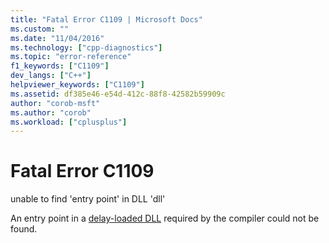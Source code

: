 ```yaml
---
title: "Fatal Error C1109 | Microsoft Docs"
ms.custom: ""
ms.date: "11/04/2016"
ms.technology: ["cpp-diagnostics"]
ms.topic: "error-reference"
f1_keywords: ["C1109"]
dev_langs: ["C++"]
helpviewer_keywords: ["C1109"]
ms.assetid: df385e46-e54d-412c-88f8-42582b59909c
author: "corob-msft"
ms.author: "corob"
ms.workload: ["cplusplus"]
---
```

# Fatal Error C1109
unable to find 'entry point' in DLL 'dll'  
  
 An entry point in a [delay-loaded DLL](../../build/reference/linker-support-for-delay-loaded-dlls.md) required by the compiler could not be found.